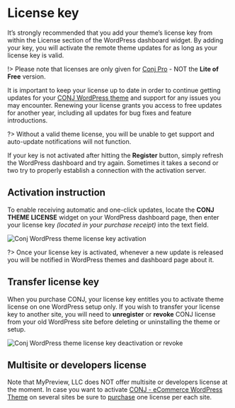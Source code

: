 # License key

It’s strongly recommended that you add your theme’s license key from within the License section of the WordPress dashboard widget. By adding your key, you will activate the remote theme updates for as long as your license key is valid.

!> Please note that licenses are only given for [Conj Pro](https://www.mypreview.one/conj.html) - NOT the **Lite of Free** version.

It is important to keep your license up to date in order to continue getting updates for your [CONJ WordPress theme](https://www.mypreview.one/conj.html) and support for any issues you may encounter. Renewing your license grants you access to  free updates for another year, including all updates for bug fixes and feature introductions.

?> Without a valid theme license, you will be unable to get support and auto-update notifications will not function.

If your key is not activated after hitting the **Register** button, simply refresh the WordPress dashboard and try again. Sometimes it takes a second or two try to properly establish a connection with the activation server.

## Activation instruction

To enable receiving automatic and one-click updates, locate the **CONJ THEME LICENSE** widget on your WordPress dashboard page, then enter your license key *(located in your purchase receipt)* into the text field. 

![Conj WordPress theme license key activation](img/conj-wordpress-theme-license-activation.gif)

?> Once your license key is activated, whenever a new update is released you will be notified in WordPress themes and dashboard page about it.

## Transfer license key

When you purchase CONJ, your license key entitles you to activate theme license on one WordPress setup only. If you wish to transfer your license key to another site, you will need to **unregister** or **revoke** CONJ license from your old WordPress site before deleting or uninstalling the theme or setup.

![Conj WordPress theme license key deactivation or revoke](img/conj-wordpress-theme-revoke-license.gif)

## Multisite or developers license

Note that MyPreview, LLC does NOT offer multisite or developers license at the moment. In case you want to activate [CONJ - eCommerce WordPress Theme](https://www.mypreview.one/conj.html) on several sites be sure to [purchase](https://www.mypreview.one/conj.html) one license per each site.
